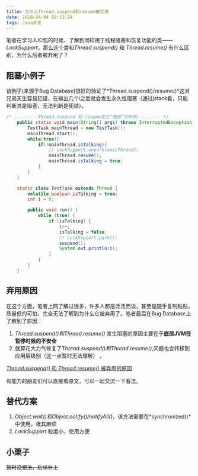 ```yaml
---
title: 为什么Thread.suspend和resume被弃用
date: 2018-04-04 09:13:24
tags: Java并发
---
```


笔者在学习JUC包的时候，了解到同样用于线程阻塞和恢复功能的类—— *LockSupport*，那么这个类和*Thread.suspend()* 和 *Thread.resume()* 有什么区别，为什么后者被弃用了？

## 阻塞小例子
该例子(来源于Bug Database)很好的验证了*Thread.suspend()/resume()*这对兄弟天生容易犯错，在输出几个i之后就会发生永久性阻塞（通过jstack看，只能判断其是阻塞，无法判断是死锁）。
```java
/* ---------Thread.suspend 和 resume发生“死锁”的示例--------- */
    public static void main(String[] args) throws InterruptedException {
        TestTask mainThread = new TestTask();
        mainThread.start();
        while(true){
            if(!mainThread.isTalking){
                // LockSupport.unpark(mainThread);
                mainThread.resume();
                mainThread.isTalking = true;
            }
        }
    }

    static class TestTask extends Thread {
        volatile boolean isTalking = true;
        int i = 0;

        public void run() {
            while (true) {
                if (isTalking) {
                    i++;
                    isTalking = false;
                    // LockSupport.park();
                    suspend();
                    System.out.println(i);
                }
            }
        }
    }
```

## 弃用原因
在这个方面，笔者上网了解过很多，许多人都是泛泛而谈，甚至是随手复制粘贴，质量低的可怕，完全无法了解到为什么它被弃用了。笔者最后在Bug Database上了解到了原因：
1. *Thread.suspend()和Thread.resume()* 发生阻塞的原因主要在于**底层JVM在暂停时候的不安全**
2. 就算花大力气修复了*Thread.suspend()和Thread.resume()*,问题也会转移到应用层级别（这一点暂时无法理解） 。

[*Thread.suspend()* 和 *Thread.resume()* 被弃用的原因](https://bugs.java.com/bugdatabase/view_bug.do?bug_id=4040218#)

有能力的朋友们可以直接看原文，可以一起交流一下看法。

## 替代方案
1. *Object.wait()*和*Object.notify()/notifyAll()*，该方法需要在*synchronized()*中使用，极其麻烦
2. *LockSupport* 粒度小，使用方便

## 小栗子
~~暂时没想法，后续补上~~